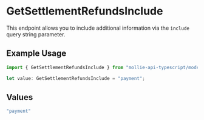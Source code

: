 # GetSettlementRefundsInclude

This endpoint allows you to include additional information via the `include` query string parameter.

## Example Usage

```typescript
import { GetSettlementRefundsInclude } from "mollie-api-typescript/models/operations";

let value: GetSettlementRefundsInclude = "payment";
```

## Values

```typescript
"payment"
```